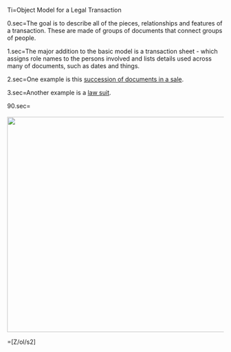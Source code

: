 Ti=Object Model for a Legal Transaction

0.sec=The goal is to describe all of the pieces, relationships and features of a transaction.  These are made of groups of documents that connect groups of people.

1.sec=The major addition to the basic model is a transaction sheet - which assigns role names to the persons involved and lists details used across many of documents, such as dates and things.

2.sec=One example is this  <a href="index.php?action=list&file=S/Demo/Escrow/">succession of documents in a sale</a>.

3.sec=Another example is a <a href="index.php?action=source&file=Wx/gov/uscourts/cand/model-protective-orders/Patent/Demo_ProtectiveOrder_0.md">law suit</a>.

90.sec=<br><br><img src="index.php?action=raw&file=S/About/Conference/Image/Legal_Transaction_ObjectModel.jpg" height="500" width="700">

=[Z/ol/s2]